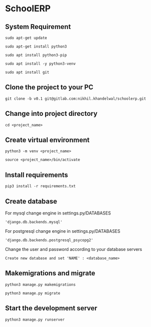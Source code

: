 # SchoolERP


## System Requirement

	sudo apt-get update

	sudo apt-get install python3

	sudo apt install python3-pip

	sudo apt install -y python3-venv

	sudo apt install git

## Clone the project to your PC

	git clone -b v0.1 git@gitlab.com:nikhil.khandelwal/schoolerp.git

## Change into project directory

	cd <project_name>

## Create virtual environment

	python3 -m venv <project_name>

	source <project_name>/bin/activate

## Install requirements

	pip3 install -r requirements.txt

## Create database 

For mysql change engine in settings.py/DATABASES

	'django.db.backends.mysql'

For postgresql change engine in settings.py/DATABASES

	'django.db.backends.postgresql_psycopg2'

Change the user and password according to your database servers

	Create new database and set 'NAME' : <database_name>


## Makemigrations and migrate
	python3 manage.py makemigrations

	python3 manage.py migrate

## Start the development server

	python3 manage.py runserver


